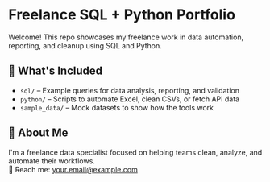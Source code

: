 # Freelance SQL + Python Portfolio

Welcome! This repo showcases my freelance work in data automation, reporting, and cleanup using SQL and Python.

## 📂 What's Included

- `sql/` – Example queries for data analysis, reporting, and validation
- `python/` – Scripts to automate Excel, clean CSVs, or fetch API data
- `sample_data/` – Mock datasets to show how the tools work

## 💼 About Me

I'm a freelance data specialist focused on helping teams clean, analyze, and automate their workflows.  
📧 Reach me: your.email@example.com  
